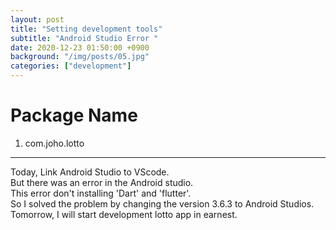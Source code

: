 ```yaml
---
layout: post
title: "Setting development tools"
subtitle: "Android Studio Error "
date: 2020-12-23 01:50:00 +0900
background: "/img/posts/05.jpg"
categories: ["development"]
---
```


# Package Name

1. com.joho.lotto

---

Today, Link Android Studio to VScode.  
But there was an error in the Android studio.  
This error don't installing 'Dart' and 'flutter'.  
So I solved the problem by changing the version 3.6.3 to Android Studios.  
Tomorrow, I will start development lotto app in earnest.
